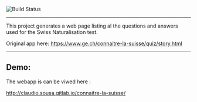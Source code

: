 ![Build Status](https://gitlab.com/claudio.sousa/connaitre-la-suisse/badges/master/build.svg)


---

This project generates a web page listing al the questions and answers used for the Swiss Naturalisation test.

Original app here: https://www.ge.ch/connaitre-la-suisse/quiz/story.html

---

## Demo:

The webapp is can be viwed here :

http://claudio.sousa.gitlab.io/connaitre-la-suisse/
